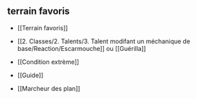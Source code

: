 ## terrain favoris

-   [[Terrain favoris]]
    
-   [[2. Classes/2. Talents/3. Talent modifant un méchanique de base/Reaction/Escarmouche]] ou [[Guérilla]]
    
-   [[Condition extrème]] 
    
-   [[Guide]]
    
-   [[Marcheur des plan]]
    
